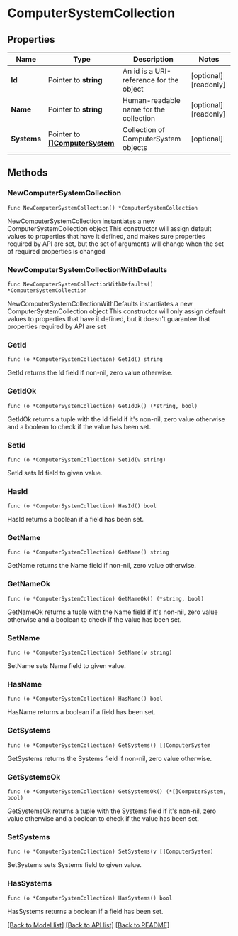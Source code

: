 # ComputerSystemCollection

## Properties

Name | Type | Description | Notes
------------ | ------------- | ------------- | -------------
**Id** | Pointer to **string** | An id is a URI-reference for the object | [optional] [readonly] 
**Name** | Pointer to **string** | Human-readable name for the collection | [optional] [readonly] 
**Systems** | Pointer to [**[]ComputerSystem**](ComputerSystem.md) | Collection of ComputerSystem objects | [optional] 

## Methods

### NewComputerSystemCollection

`func NewComputerSystemCollection() *ComputerSystemCollection`

NewComputerSystemCollection instantiates a new ComputerSystemCollection object
This constructor will assign default values to properties that have it defined,
and makes sure properties required by API are set, but the set of arguments
will change when the set of required properties is changed

### NewComputerSystemCollectionWithDefaults

`func NewComputerSystemCollectionWithDefaults() *ComputerSystemCollection`

NewComputerSystemCollectionWithDefaults instantiates a new ComputerSystemCollection object
This constructor will only assign default values to properties that have it defined,
but it doesn't guarantee that properties required by API are set

### GetId

`func (o *ComputerSystemCollection) GetId() string`

GetId returns the Id field if non-nil, zero value otherwise.

### GetIdOk

`func (o *ComputerSystemCollection) GetIdOk() (*string, bool)`

GetIdOk returns a tuple with the Id field if it's non-nil, zero value otherwise
and a boolean to check if the value has been set.

### SetId

`func (o *ComputerSystemCollection) SetId(v string)`

SetId sets Id field to given value.

### HasId

`func (o *ComputerSystemCollection) HasId() bool`

HasId returns a boolean if a field has been set.

### GetName

`func (o *ComputerSystemCollection) GetName() string`

GetName returns the Name field if non-nil, zero value otherwise.

### GetNameOk

`func (o *ComputerSystemCollection) GetNameOk() (*string, bool)`

GetNameOk returns a tuple with the Name field if it's non-nil, zero value otherwise
and a boolean to check if the value has been set.

### SetName

`func (o *ComputerSystemCollection) SetName(v string)`

SetName sets Name field to given value.

### HasName

`func (o *ComputerSystemCollection) HasName() bool`

HasName returns a boolean if a field has been set.

### GetSystems

`func (o *ComputerSystemCollection) GetSystems() []ComputerSystem`

GetSystems returns the Systems field if non-nil, zero value otherwise.

### GetSystemsOk

`func (o *ComputerSystemCollection) GetSystemsOk() (*[]ComputerSystem, bool)`

GetSystemsOk returns a tuple with the Systems field if it's non-nil, zero value otherwise
and a boolean to check if the value has been set.

### SetSystems

`func (o *ComputerSystemCollection) SetSystems(v []ComputerSystem)`

SetSystems sets Systems field to given value.

### HasSystems

`func (o *ComputerSystemCollection) HasSystems() bool`

HasSystems returns a boolean if a field has been set.


[[Back to Model list]](../README.md#documentation-for-models) [[Back to API list]](../README.md#documentation-for-api-endpoints) [[Back to README]](../README.md)


